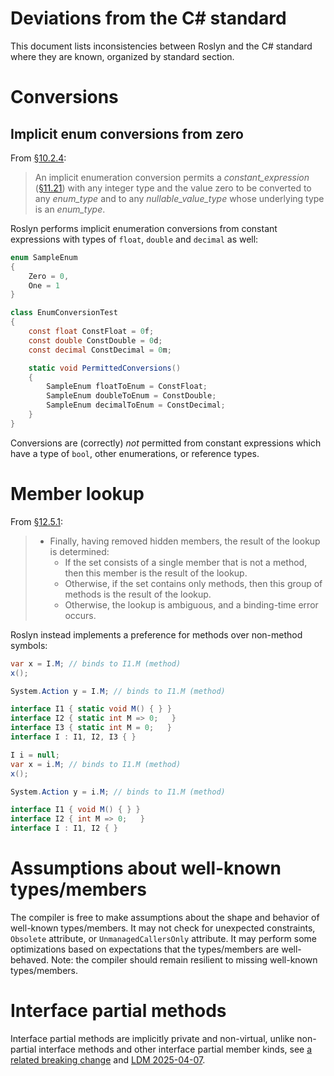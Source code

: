 # Deviations from the C# standard

This document lists inconsistencies between Roslyn and the C# standard where they are known, organized by standard section.

# Conversions

## Implicit enum conversions from zero

From [§10.2.4](http://csharpstandard/standard/conversions.md#1024-implicit-enumeration-conversions):

> An implicit enumeration conversion permits a *constant_expression* ([§11.21](http://csharpstandard/standard/expressions.md#1121-constant-expressions)) with any integer type and the value zero to be converted to any *enum_type* and to any *nullable_value_type* whose underlying type is an *enum_type*.

Roslyn performs implicit enumeration conversions from constant expressions with types of `float`, `double` and `decimal` as well:

```csharp
enum SampleEnum
{
    Zero = 0,
    One = 1
}

class EnumConversionTest
{
    const float ConstFloat = 0f;
    const double ConstDouble = 0d;
    const decimal ConstDecimal = 0m;

    static void PermittedConversions()
    {
        SampleEnum floatToEnum = ConstFloat;
        SampleEnum doubleToEnum = ConstDouble;
        SampleEnum decimalToEnum = ConstDecimal;
    }
}
```

Conversions are (correctly) *not* permitted from constant expressions which have a type of `bool`, other enumerations, or reference types.

# Member lookup

From [§12.5.1](https://github.com/dotnet/csharpstandard/blob/draft-v8/standard/expressions.md#125-member-lookup):

> - Finally, having removed hidden members, the result of the lookup is determined:
>   - If the set consists of a single member that is not a method, then this member is the result of the lookup.
>   - Otherwise, if the set contains only methods, then this group of methods is the result of the lookup.
>   - Otherwise, the lookup is ambiguous, and a binding-time error occurs.

Roslyn instead implements a preference for methods over non-method symbols:

```csharp
var x = I.M; // binds to I1.M (method)
x();

System.Action y = I.M; // binds to I1.M (method)

interface I1 { static void M() { } }
interface I2 { static int M => 0;   }
interface I3 { static int M = 0;   }
interface I : I1, I2, I3 { }
```

```csharp
I i = null;
var x = i.M; // binds to I1.M (method)
x();

System.Action y = i.M; // binds to I1.M (method)

interface I1 { void M() { } }
interface I2 { int M => 0;   }
interface I : I1, I2 { }
```

# Assumptions about well-known types/members

The compiler is free to make assumptions about the shape and behavior of well-known types/members.
It may not check for unexpected constraints, `Obsolete` attribute, or `UnmanagedCallersOnly` attribute.
It may perform some optimizations based on expectations that the types/members are well-behaved.
Note: the compiler should remain resilient to missing well-known types/members.

# Interface partial methods

Interface partial methods are implicitly private and non-virtual,
unlike non-partial interface methods and other interface partial member kinds,
see [a related breaking change](./Compiler%20Breaking%20Changes%20-%20DotNet%2010.md#partial-properties-and-events-are-now-implicitly-virtual-and-public)
and [LDM 2025-04-07](https://github.com/dotnet/csharplang/blob/main/meetings/2025/LDM-2025-04-07.md#breaking-change-discussion-making-partial-members-in-interfaces-virtual-andor-public).
